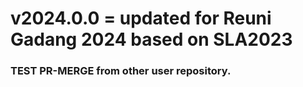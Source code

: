 # v2024.0.0 = updated for Reuni Gadang 2024 based on SLA2023
### TEST PR-MERGE from other user repository.
